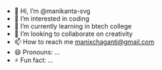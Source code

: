 - 👋 Hi, I’m @manikanta-svg
- 👀 I’m interested in coding
- 🌱 I’m currently learning in btech college
- 💞️ I’m looking to collaborate on creativity
- 📫 How to reach me manixchaganti@gmail.com
- 😄 Pronouns: ...
- ⚡ Fun fact: ...

<!---
manikanta-svg/manikanta-svg is a ✨ special ✨ repository because its `README.md` (this file) appears on your GitHub profile.
You can click the Preview link to take a look at your changes.
--->
